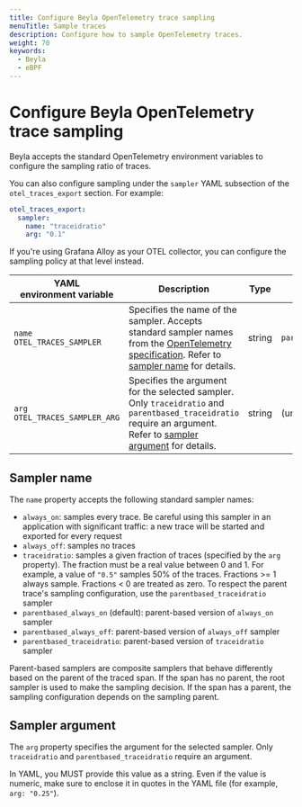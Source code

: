 ```yaml
---
title: Configure Beyla OpenTelemetry trace sampling
menuTitle: Sample traces
description: Configure how to sample OpenTelemetry traces.
weight: 70
keywords:
  - Beyla
  - eBPF
---
```


# Configure Beyla OpenTelemetry trace sampling

Beyla accepts the standard OpenTelemetry environment variables to configure the sampling ratio of traces.

You can also configure sampling under the `sampler` YAML subsection of the `otel_traces_export` section. For example:

```yaml
otel_traces_export:
  sampler:
    name: "traceidratio"
    arg: "0.1"
```

If you're using Grafana Alloy as your OTEL collector, you can configure the sampling policy at that level instead.

| YAML<br>environment variable       | Description                                                                                                                                                                                                                                                            | Type   | Default                 |
| ---------------------------------- | ---------------------------------------------------------------------------------------------------------------------------------------------------------------------------------------------------------------------------------------------------------------------- | ------ | ----------------------- |
| `name`<br>`OTEL_TRACES_SAMPLER`    | Specifies the name of the sampler. Accepts standard sampler names from the [OpenTelemetry specification](https://opentelemetry.io/docs/concepts/sdk-configuration/general-sdk-configuration/#otel_traces_sampler). Refer to [sampler name](#sampler-name) for details. | string | `parentbased_always_on` |
| `arg`<br>`OTEL_TRACES_SAMPLER_ARG` | Specifies the argument for the selected sampler. Only `traceidratio` and `parentbased_traceidratio` require an argument. Refer to [sampler argument](#sampler-argument) for details.                                                                                   | string | (unset)                 |

## Sampler name

The `name` property accepts the following standard sampler names:

- `always_on`: samples every trace. Be careful using this sampler in an application with significant traffic: a new trace will be started and exported for every request
- `always_off`: samples no traces
- `traceidratio`: samples a given fraction of traces (specified by the `arg` property). The fraction must be a real value between 0 and 1. For example, a value of `"0.5"` samples 50% of the traces. Fractions >= 1 always sample. Fractions < 0 are treated as zero. To respect the parent trace's sampling configuration, use the `parentbased_traceidratio` sampler
- `parentbased_always_on` (default): parent-based version of `always_on` sampler
- `parentbased_always_off`: parent-based version of `always_off` sampler
- `parentbased_traceidratio`: parent-based version of `traceidratio` sampler

Parent-based samplers are composite samplers that behave differently based on the parent of the traced span. If the span has no parent, the root sampler is used to make the sampling decision. If the span has a parent, the sampling configuration depends on the sampling parent.

## Sampler argument

The `arg` property specifies the argument for the selected sampler. Only `traceidratio` and `parentbased_traceidratio` require an argument.

In YAML, you MUST provide this value as a string. Even if the value is numeric, make sure to enclose it in quotes in the YAML file (for example, `arg: "0.25"`).
